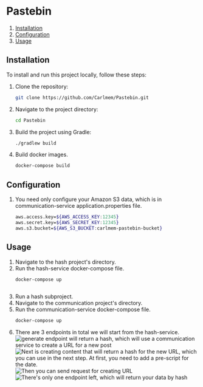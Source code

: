 # Pastebin

1. [Installation](#installation)
2. [Configuration](#Configuration)
3. [Usage](#usage)

## Installation

To install and run this project locally, follow these steps:

1. Clone the repository:
   ```bash
   git clone https://github.com/Carlmem/Pastebin.git
2. Navigate to the project directory:
   ```bash
   cd Pastebin
3. Build the project using Gradle:
   ```bash
   ./gradlew build

4. Build docker images.
   ```bash
   docker-compose build

## Configuration
1. You need only configure your Amazon S3 data, which is in communication-service application.properties file.
   ```bash
   aws.access.key=${AWS_ACCESS_KEY:12345}
   aws.secret.key=${AWS_SECRET_KEY:12345}
   aws.s3.bucket=${AWS_S3_BUCKET:carlmem-pastebin-bucket}

## Usage

1. Navigate to the hash project's directory.
2. Run the hash-service docker-compose file.
   ```bash
   docker-compose up
 
3. Run a hash subproject.
4. Navigate to the communication project's directory. 
5. Run the communication-service docker-compose file.
   ```bash
   docker-compose up
6. There are 3 endpoints in total we will start from the hash-service.
![generate endpoint will return a hash, which will use a communication service to create a URL for a new post](https://imgur.com/3bytRIq)
![Next is creating content that will return a hash for the new URL,
   which you can use in the next step. At first, you need to add a pre-script for the date.](https://imgur.com/7kppaQl)
![Then you can send request for creating URL](https://imgur.com/zI9Xi7s)
![There's only one endpoint left, which will return your data by hash](https://imgur.com/GvWc8B2)
